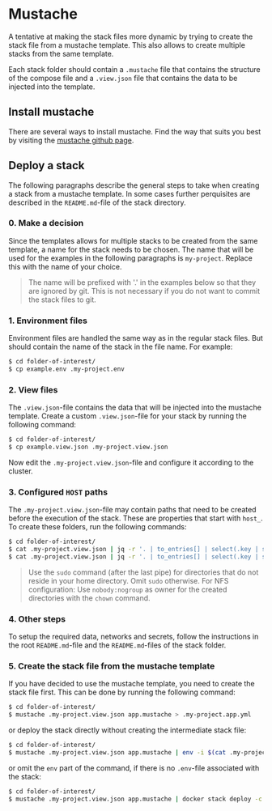 # Mustache

A tentative at making the stack files more dynamic by trying to create the stack file from a mustache template. This also allows to create multiple stacks from the same template.

Each stack folder should contain a `.mustache` file that contains the structure of the compose file and a `.view.json` file that contains the data to be injected into the template.

## Install mustache

There are several ways to install mustache. Find the way that suits you best by visiting the [mustache github page](https://mustache.github.io/).

## Deploy a stack

The following paragraphs describe the general steps to take when creating a stack from a mustache template. In some cases further perquisites are described in the `README.md`-file of the stack directory.

### 0. Make a decision
Since the templates allows for multiple stacks to be created from the same template, a name for the stack needs to be chosen. The name that will be used for the examples in the following paragraphs is `my-project`. Replace this with the name of your choice.

> The name will be prefixed with '.' in the examples below so that they are ignored by git. This is not necessary if you do not want to commit the stack files to git.

### 1. Environment files
Environment files are handled the same way as in the regular stack files. But should contain the name of the stack in the file name. For example:

```sh
$ cd folder-of-interest/
$ cp example.env .my-project.env
```

### 2. View files
The `.view.json`-file contains the data that will be injected into the mustache template. Create a custom `.view.json`-file for your stack by running the following command:

```sh
$ cd folder-of-interest/
$ cp example.view.json .my-project.view.json
```

Now edit the `.my-project.view.json`-file and configure it according to the cluster.


### 3. Configured `HOST` paths

The `.my-project.view.json`-file may contain paths that need to be created before the execution of the stack. These are properties that start with `host_`. To create these folders, run the following commands:

```sh
$ cd folder-of-interest/
$ cat .my-project.view.json | jq -r '. | to_entries[] | select(.key | startswith("host_")) | .value' | xargs sudo mkdir -p
$ cat .my-project.view.json | jq -r '. | to_entries[] | select(.key | startswith("host_")) | .value' | xargs sudo chown -R :docker
```

> Use the `sudo` command (after the last pipe) for directories that do not reside in your home directory. Omit `sudo` otherwise.
> For NFS configuration: Use `nobody:nogroup` as owner for the created directories with the `chown` command.

### 4. Other steps
To setup the required data, networks and secrets, follow the instructions in the root `README.md`-file and the `README.md`-files of the stack folder.

### 5. Create the stack file from the mustache template
If you have decided to use the mustache template, you need to create the stack file first. This can be done by running the following command:

```sh
$ cd folder-of-interest/
$ mustache .my-project.view.json app.mustache > .my-project.app.yml
```

or deploy the stack directly without creating the intermediate stack file:

```sh
$ cd folder-of-interest/
$ mustache .my-project.view.json app.mustache | env -i $(cat .my-project.env | grep "^[A-Z]" | xargs) docker stack deploy -c - stack-name
```

or omit the `env` part of the command, if there is no `.env`-file associated with the stack:

```sh
$ cd folder-of-interest/
$ mustache .my-project.view.json app.mustache | docker stack deploy -c - stack-name
```
